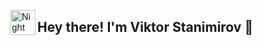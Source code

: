<img alt="Night Coding" src="./assets/Hand%20Wave.gif" width='40' align="left"/><h2>Hey there! I'm Viktor Stanimirov 👋</h2>


